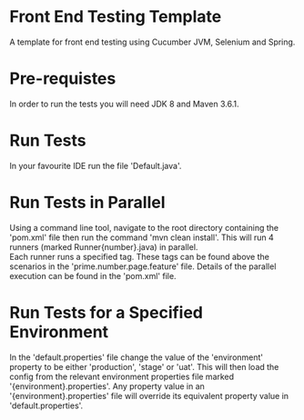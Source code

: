 # Front End Testing Template

A template for front end testing using Cucumber JVM, Selenium and Spring.

# Pre-requistes

In order to run the tests you will need JDK 8 and Maven 3.6.1.

# Run Tests

In your favourite IDE run the file 'Default.java'.

# Run Tests in Parallel

Using a command line tool, navigate to the root directory containing the 'pom.xml' file then run the command 
'mvn clean install'.
This will run 4 runners (marked Runner{number}.java) in parallel.  
Each runner runs a specified tag.  These tags can be found above the scenarios in the 'prime.number.page.feature' file.
Details of the parallel execution can be found in the 'pom.xml' file. 

# Run Tests for a Specified Environment

In the 'default.properties' file change the value of the 'environment' property to be either 'production', 'stage' or 
'uat'.
This will then load the config from the relevant environment properties file marked '{environment}.properties'.
Any property value in an '{environment}.properties' file will override its equivalent property value in 
'default.properties'.